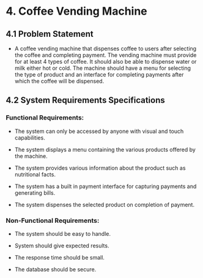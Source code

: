 # 4. Coffee Vending Machine

## 4.1 Problem Statement

- A coffee vending machine that dispenses coffee to users after selecting the coffee and completing payment. The vending machine must provide for at least 4 types of coffee. It should also be able to dispense water or milk either hot or cold. The machine should have a menu for selecting the type of product and an interface for completing payments after which the coffee will be dispensed.

## 4.2 System Requirements Specifications

### Functional Requirements:

- The system can only be accessed by anyone with visual and touch capabilities.

- The system displays a menu containing the various products offered by the machine.

- The system provides various information about the product such as nutritional facts.

- The system has a built in payment interface for capturing payments and generating bills.

- The system dispenses the selected product on completion of payment.

### Non-Functional Requirements:

- The system should be easy to handle.

- System should give expected results.

- The response time should be small.

- The database should be secure.
